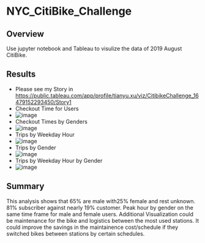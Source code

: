 # NYC_CitiBike_Challenge
## Overview
Use jupyter notebook and Tableau to visulize the data of 2019 August CitiBike.
## Results
- Please see my Story in https://public.tableau.com/app/profile/tianyu.xu/viz/CitibikeChallenge_16479152293450/Story1
- Checkout Time for Users
- ![image](https://github.com/Fredericxu/NYC_CitiBike_Challenge/edit/main/1.png)
- Checkout Times by Genders
- ![image](https://github.com/Fredericxu/NYC_CitiBike_Challenge/edit/main/2.png)
- Trips by Weekday Hour
- ![image](https://github.com/Fredericxu/NYC_CitiBike_Challenge/edit/main/3.png)
- Trips by Gender
- ![image](https://github.com/Fredericxu/NYC_CitiBike_Challenge/edit/main/4.png)
- Trips by Weekday Hour by Gender
- ![image](https://github.com/Fredericxu/NYC_CitiBike_Challenge/edit/main/5.png)

## Summary
This analysis shows that 65% are male with25% female and rest unknown. 81% subscriber against nearly 19% customer.
Peak hour by gender on the same time frame for male and female users. Additional Visualization could be maintenance for the bike and logistics between the most used stations. It could improve the savings in the maintainence cost/schedule if they switched bikes between stations by certain schedules.
